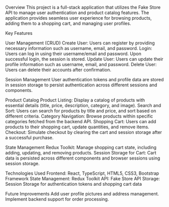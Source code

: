 Overview
This project is a full-stack application that utilizes the Fake Store API to manage user authentication and product catalog features. The application provides seamless user experience for browsing products, adding them to a shopping cart, and managing user profiles.

Key Features

User Management (CRUD)
Create User: Users can register by providing necessary information such as username, email, and password.
Login: Users can log in using their username/email and password. Upon successful login, the session is stored.
Update User: Users can update their profile information such as username, email, and password.
Delete User: Users can delete their accounts after confirmation.


Session Management
User authentication tokens and profile data are stored in session storage to persist authentication across different sessions and components.


Product Catalog
Product Listing: Display a catalog of products with essential details (title, price, description, category, and image).
Search and Sort: Users can search for products by title and price, and sort based on different criteria.
Category Navigation: Browse products within specific categories fetched from the backend API.
Shopping Cart: Users can add products to their shopping cart, update quantities, and remove items.
Checkout: Simulate checkout by clearing the cart and session storage after a successful purchase.


State Management
Redux Toolkit: Manage shopping cart state, including adding, updating, and removing products.
Session Storage for Cart: Cart data is persisted across different components and browser sessions using session storage.


Technologies Used
Frontend: React, TypeScript, HTML5, CSS3, Bootstrap Framework
State Management: Redux Toolkit
API: Fake Store API
Storage: Session Storage for authentication tokens and shopping cart data

Future Improvements
Add user profile pictures and address management.
Implement backend support for order processing.
